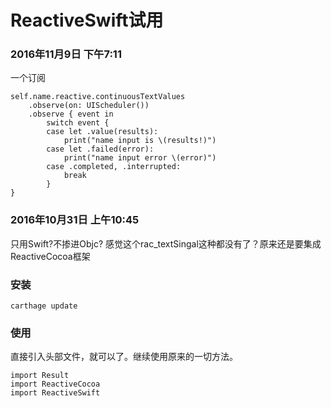# ReactiveSwift试用

### 2016年11月9日 下午7:11
一个订阅

```
self.name.reactive.continuousTextValues
    .observe(on: UIScheduler())
    .observe { event in
        switch event {
        case let .value(results):
            print("name input is \(results!)")
        case let .failed(error):
            print("name input error \(error)")
        case .completed, .interrupted:
            break
        }
}
```

### 2016年10月31日 上午10:45

只用Swift?不掺进Objc? 感觉这个rac_textSingal这种都没有了？原来还是要集成ReactiveCocoa框架

### 安装

```
carthage update 
```

### 使用

直接引入头部文件，就可以了。继续使用原来的一切方法。

```
import Result
import ReactiveCocoa
import ReactiveSwift
```

